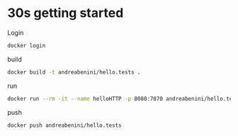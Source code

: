 # 30s getting started
Login
```sh
docker login
```
build
```sh
docker build -t andreabenini/hello.tests .
```
run
```sh
docker run --rm -it --name helloHTTP -p 8080:7070 andreabenini/hello.tests
```
push
```sh
docker push andreabenini/hello.tests
```
